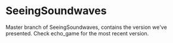 # SeeingSoundwaves

Master branch of SeeingSoundwaves, contains the version we've presented. Check echo_game for the most recent version.